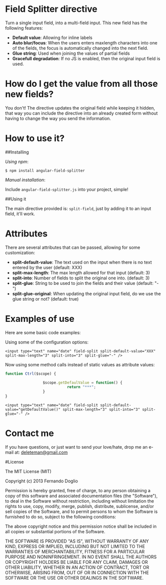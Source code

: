 
# Field Splitter directive

Turn a single input field, into a multi-field input. This new field has the following features:

* __Default value__: Allowing for inline labels
* __Auto blur/focus__: When the users enters maxlength characters into one of the fields, the focus is automatically changed into the next field.
* __Glue string__: Used when joining the values of partial fields
* __Gracefull degradation__: If no JS is enabled, then the original input field is used.

# How do I get the value from all those new fields?

You don't! The directive updates the original field while keeping it hidden, that way you can include the directive into an already created form without having to change the way you send the information.

# How to use it?

##Installing

_Using npm_:

```
$ npm install angular-field-splitter
```

_Manual installation_:

Include ```angular-field-splitter.js``` into your project, simple!

##Using it

The main directive provided is: ```split-field```, just by adding it to an input field, it'll work.

# Attributes

There are several attributes  that can be passed, allowing for some customization:

* __split-default-value__: The text used on the input when there is no text entered by the user (default: XXX)
* __split-max-length__:    The max length allowed for that input (default: 3)
* __split-into__: Number of fields to split the original one into. (default: 3)
* __split-glue__: 				 String to be used to join the fields and their value (default: "-")
* __split-glue-original__: When updating the original input field, do we use the glue string or not? (default: true)


# Examples of use

Here are some basic code examples:

Using some of the configuration options:

```
<input type="text" name="date" field-split split-default-value="XXX" split-max-length="3" split-into="3" split-glue="-" />
```

Now using some method calls  instead of static values as attribute values:

```js
function Ctrl($scope) {

				 $scope.getDefaulValue = function() {
				 			return "***";
				 }
}

```

```
<input type="text" name="date" field-split split-default-value="getDefaultValue()" split-max-length="3" split-into="3" split-glue="-" />
``` 
# Contact me

If you have questions, or just want to send your love/hate, drop me an e-mail at: deleteman@gmail.com

#License

The MIT License (MIT)

Copyright (c) 2013 Fernando Doglio

Permission is hereby granted, free of charge, to any person obtaining a copy of this software and associated documentation files (the "Software"), to deal in the Software without restriction, including without limitation the rights to use, copy, modify, merge, publish, distribute, sublicense, and/or sell copies of the Software, and to permit persons to whom the Software is furnished to do so, subject to the following conditions:

The above copyright notice and this permission notice shall be included in all copies or substantial portions of the Software.

THE SOFTWARE IS PROVIDED "AS IS", WITHOUT WARRANTY OF ANY KIND, EXPRESS OR IMPLIED, INCLUDING BUT NOT LIMITED TO THE WARRANTIES OF MERCHANTABILITY, FITNESS FOR A PARTICULAR PURPOSE AND NONINFRINGEMENT. IN NO EVENT SHALL THE AUTHORS OR COPYRIGHT HOLDERS BE LIABLE FOR ANY CLAIM, DAMAGES OR OTHER LIABILITY, WHETHER IN AN ACTION OF CONTRACT, TORT OR OTHERWISE, ARISING FROM, OUT OF OR IN CONNECTION WITH THE SOFTWARE OR THE USE OR OTHER DEALINGS IN THE SOFTWARE.